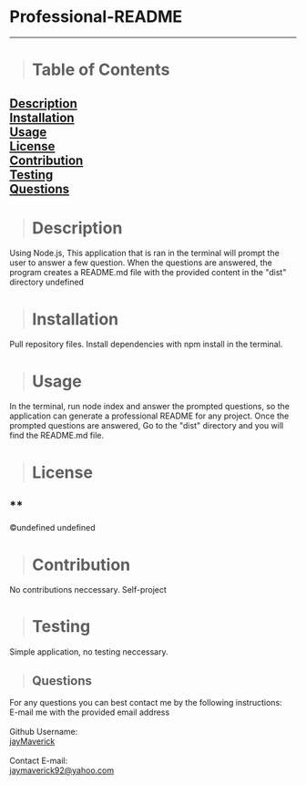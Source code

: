 
  # **Professional-README**
  -------------- 
  > # Table of Contents
  [Description](#description)<a href='#description'></a><br/>
  [Installation](#installation)<a href='#testing'></a><br/>
  [Usage](#usage)<a href='#usage'></a><br/>
  [License](#license)<a href='#license'></a><br/>
  [Contribution](#contribution)<a href='#contribution'></a><br/>
  [Testing](#testing)<a href='#testing'></a><br/>
  [Questions](#questions)<a href='#questions'></a><br/>
  --------------
  > # Description
  Using Node.js, This application that is ran in the terminal will prompt the user to answer a few question. When the questions are answered, the program creates a README.md file with the provided content in the "dist" directory
  undefined
    
  > # Installation
  Pull repository files. Install dependencies with npm install in the terminal.

  > # Usage
  In the terminal, run node index and answer the prompted questions, so the application can generate a professional README for any project. Once the prompted questions are answered, Go to the "dist" directory and you will find the README.md file.
    
  > # License
   ## ** 
  &copy;undefined
  undefined

  > # Contribution
  No contributions neccessary. Self-project

  > # Testing
  Simple application, no testing neccessary.
  
  > ## Questions
  For any questions you can best contact me by the following instructions:<br/>
  E-mail me with the provided email address<br/>
  <br/>
  Github Username:<br/>
  [jayMaverick](https://github.com/jayMaverick/)<br/>
  <br/>
  Contact E-mail:<br/>
  jaymaverick92@yahoo.com
